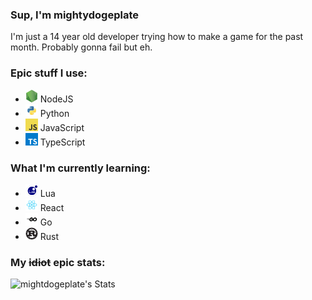 ### Sup, I'm mightydogeplate
I'm just a 14 year old developer trying how to make a game for the past month. Probably gonna fail but eh.

### Epic stuff I use:
* <img height="20" src="https://raw.githubusercontent.com/github/explore/master/topics/nodejs/nodejs.png"> NodeJS
* <img height="20" src="https://raw.githubusercontent.com/github/explore/master/topics/python/python.png"> Python
* <img height="20" src="https://raw.githubusercontent.com/github/explore/master/topics/javascript/javascript.png"> JavaScript
* <img height="20" src="https://raw.githubusercontent.com/github/explore/master/topics/typescript/typescript.png"> TypeScript

### What I'm currently learning:
* <img height="20" src="https://raw.githubusercontent.com/github/explore/master/topics/lua/lua.png"> Lua
* <img height="20" src="https://raw.githubusercontent.com/github/explore/master/topics/react/react.png"> React
* <img height="20" src="https://raw.githubusercontent.com/github/explore/master/topics/go/go.png"> Go
* <img height="20" src="https://raw.githubusercontent.com/github/explore/master/topics/rust/rust.png"> Rust

### My ~~idiot~~ epic stats:
![mightdogeplate's Stats](https://github-readme-stats.vercel.app/api?username=mightydogeplate&show_icons=true&theme=dark)
